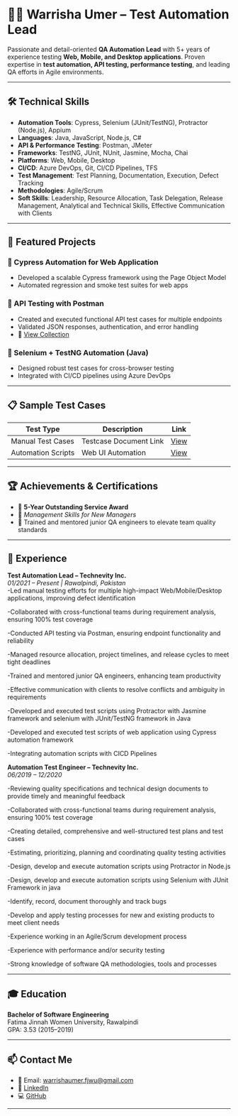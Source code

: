 # 👩‍💻 Warrisha Umer – Test Automation Lead

Passionate and detail-oriented **QA Automation Lead** with 5+ years of experience testing **Web, Mobile, and Desktop applications**. Proven expertise in **test automation, API testing, performance testing**, and leading QA efforts in Agile environments.

---

## 🛠️ Technical Skills

- **Automation Tools**: Cypress, Selenium (JUnit/TestNG), Protractor (Node.js), Appium  
- **Languages**: Java, JavaScript, Node.js, C#  
- **API & Performance Testing**: Postman, JMeter  
- **Frameworks**: TestNG, JUnit, NUnit, Jasmine, Mocha, Chai  
- **Platforms**: Web, Mobile, Desktop  
- **CI/CD**: Azure DevOps, Git, CI/CD Pipelines, TFS  
- **Test Management**: Test Planning, Documentation, Execution, Defect Tracking  
- **Methodologies**: Agile/Scrum
- **Soft Skills**: Leadership, Resource Allocation, Task Delegation, Release Management, Analytical and Technical Skills, Effective Communication with Clients

---

## 🚀 Featured Projects

### 🔹 Cypress Automation for Web Application
- Developed a scalable Cypress framework using the Page Object Model
- Automated regression and smoke test suites for web apps

### 🔹 API Testing with Postman
- Created and executed functional API test cases for multiple endpoints
- Validated JSON responses, authentication, and error handling
- 🔗 [View Collection](#)

### 🔹 Selenium + TestNG Automation (Java)
- Designed robust test cases for cross-browser testing
- Integrated with CI/CD pipelines using Azure DevOps

---

## 📋 Sample Test Cases

| Test Type          | Description                      | Link         |
|--------------------|----------------------------------|--------------|
| Manual Test Cases  | Testcase Document Link           | [View](https://docs.google.com/spreadsheets/d/1ZekCkr89OnUehr7SVZzgeT14MAmw-Rny/edit?usp=sharing&ouid=115906125699289151512&rtpof=true&sd=true)    |
| Automation Scripts | Web UI Automation                | [View](https://docs.google.com/spreadsheets/d/1eh_OUsTUEWHwufF3AwFt8bhUCngja5-w/edit?usp=sharing&ouid=115906125699289151512&rtpof=true&sd=true)    |

---

## 🏆 Achievements & Certifications

- 🏅 **5-Year Outstanding Service Award**
- 📜 *Management Skills for New Managers*
- 🧪 Trained and mentored junior QA engineers to elevate team quality standards

---

## 📌 Experience

**Test Automation Lead – Technevity Inc.**  
*01/2021 – Present | Rawalpindi, Pakistan*  
-Led manual testing efforts for multiple high-impact Web/Mobile/Desktop applications, improving defect identification

-Collaborated with cross-functional teams during requirement analysis, ensuring 100% test coverage

-Conducted API testing via Postman, ensuring endpoint functionality and reliability

-Managed resource allocation, project timelines, and release cycles to meet tight deadlines

-Trained and mentored junior QA engineers, enhancing team productivity

-Effective communication with clients to resolve conflicts and ambiguity in requirements

-Developed and executed test scripts using Protractor with Jasmine framework and selenium with JUnit/TestNG framework in Java

-Developed and executed test scripts of web application using Cypress automation framework

-Integrating automation scripts with CICD Pipelines


**Automation Test Engineer – Technevity Inc.**  
*06/2019 – 12/2020*

-Reviewing quality specifications and technical design documents to provide timely and meaningful feedback

-Collaborated with cross-functional teams during requirement analysis, ensuring 100% test coverage

-Creating detailed, comprehensive and well-structured test plans and test cases

-Estimating, prioritizing, planning and coordinating quality testing activities

-Design, develop and execute automation scripts using Protractor in Node.js

-Design, develop and execute automation scripts using Selenium with JUnit Framework in java

-Identify, record, document thoroughly and track bugs

-Develop and apply testing processes for new and existing products to meet client needs

-Experience working in an Agile/Scrum development process

-Experience with performance and/or security testing

-Strong knowledge of software QA methodologies, tools and processes

---

## 🎓 Education

**Bachelor of Software Engineering**  
Fatima Jinnah Women University, Rawalpindi  
GPA: 3.53 (2015–2019)

---

## 📫 Contact Me

- 📧 Email: warrishaumer.fjwu@gmail.com  
- 🔗 [LinkedIn](https://linkedin.com/in/warrisha-umer-6328301a0)  
- 💻 [GitHub](https://github.com/WarrishaUmer1)
---

